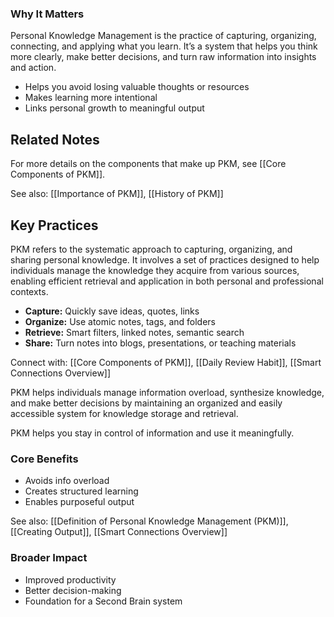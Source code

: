 ### Why It Matters
Personal Knowledge Management is the practice of capturing, organizing, connecting, and applying what you learn. It’s a system that helps you think more clearly, make better decisions, and turn raw information into insights and action.
- Helps you avoid losing valuable thoughts or resources
- Makes learning more intentional
- Links personal growth to meaningful output
## Related Notes

For more details on the components that make up PKM, see [[Core Components of PKM]].

See also: [[Importance of PKM]], [[History of PKM]]

## Key Practices
PKM refers to the systematic approach to capturing, organizing, and sharing personal knowledge. It involves a set of practices designed to help individuals manage the knowledge they acquire from various sources, enabling efficient retrieval and application in both personal and professional contexts.
- **Capture:** Quickly save ideas, quotes, links
- **Organize:** Use atomic notes, tags, and folders
- **Retrieve:** Smart filters, linked notes, semantic search
- **Share:** Turn notes into blogs, presentations, or teaching materials

Connect with: [[Core Components of PKM]], [[Daily Review Habit]], [[Smart Connections Overview]]


PKM helps individuals manage information overload, synthesize knowledge, and make better decisions by maintaining an organized and easily accessible system for knowledge storage and retrieval.

PKM helps you stay in control of information and use it meaningfully.

### Core Benefits
- Avoids info overload
- Creates structured learning
- Enables purposeful output

See also: [[Definition of Personal Knowledge Management (PKM)]], [[Creating Output]], [[Smart Connections Overview]]

### Broader Impact
- Improved productivity
- Better decision-making
- Foundation for a Second Brain system